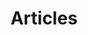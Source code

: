 ---
title: Articles
updated_by: 1a730506-93d6-4d2b-a772-38062b802324
updated_at: 1618256794
id: 8313e3e9-508b-4521-92df-af52c7137561
template: articles/index
---